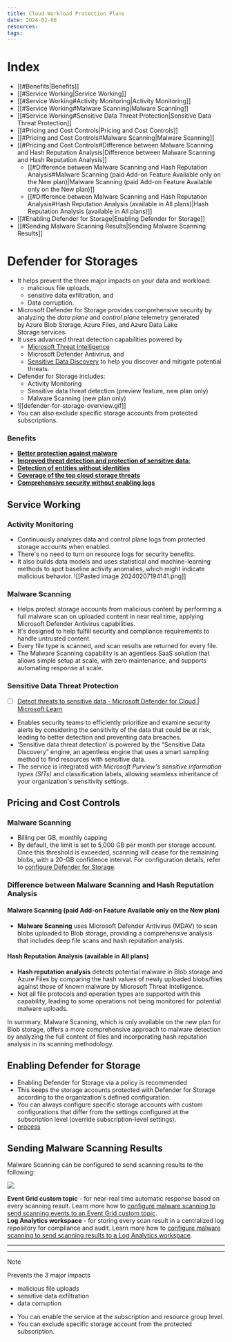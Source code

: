 ```yaml
---
title: Cloud Workload Protection Plans
date: 2024-02-08
resources: 
tags:
---
```


# Index

- [[#Benefits|Benefits]]
- [[#Service Working|Service Working]]
- [[#Service Working#Activity Monitoring|Activity Monitoring]]
- [[#Service Working#Malware Scanning|Malware Scanning]]
- [[#Service Working#Sensitive Data Threat Protection|Sensitive Data Threat Protection]]
- [[#Pricing and Cost Controls|Pricing and Cost Controls]]
- [[#Pricing and Cost Controls#Malware Scanning|Malware Scanning]]
- [[#Pricing and Cost Controls#Difference between Malware Scanning and Hash Reputation Analysis|Difference between Malware Scanning and Hash Reputation Analysis]]
	- [[#Difference between Malware Scanning and Hash Reputation Analysis#Malware Scanning (paid Add-on Feature Available only on the New plan)|Malware Scanning (paid Add-on Feature Available only on the New plan)]]
	- [[#Difference between Malware Scanning and Hash Reputation Analysis#Hash Reputation Analysis (available in All plans)|Hash Reputation Analysis (available in All plans)]]
- [[#Enabling Defender for Storage|Enabling Defender for Storage]]
- [[#Sending Malware Scanning Results|Sending Malware Scanning Results]]

# Defender for Storages

- It helps prevent the three major impacts on your data and workload: 
	- malicious file uploads, 
	- sensitive data exfiltration, and 
	- Data corruption.
- Microsoft Defender for Storage provides comprehensive security by analyzing the *data plane* and *control plane* telemetry generated by Azure Blob Storage, Azure Files, and Azure Data Lake Storage services.
- It uses advanced threat detection capabilities powered by 
	- [Microsoft Threat Intelligence](https://go.microsoft.com/fwlink/?linkid=2128684)
	- Microsoft Defender Antivirus, and 
	- [Sensitive Data Discovery](https://learn.microsoft.com/en-us/azure/defender-for-cloud/defender-for-storage-data-sensitivity) to help you discover and mitigate potential threats.
- Defender for Storage includes:
	- Activity Monitoring
	- Sensitive data threat detection (preview feature, new plan only)
	- Malware Scanning (new plan only)
- ![[defender-for-storage-overview.gif]]
- You can also exclude specific storage accounts from protected subscriptions.

### Benefits

- [**Better protection against malware**](https://learn.microsoft.com/en-us/azure/defender-for-cloud/defender-for-storage-introduction#:~:text=Better%20protection%20against%20malware)
- [**Improved threat detection and protection of sensitive data**:](https://learn.microsoft.com/en-us/azure/defender-for-cloud/defender-for-storage-introduction#:~:text=Improved%20threat%20detection%20and%20protection%20of%20sensitive%20data%3A)
- [**Detection of entities without identities**](https://learn.microsoft.com/en-us/azure/defender-for-cloud/defender-for-storage-introduction#:~:text=Detection%20of%20entities%20without%20identities%3A)
- [**Coverage of the top cloud storage threats**](https://learn.microsoft.com/en-us/azure/defender-for-cloud/defender-for-storage-introduction#:~:text=Coverage%20of%20the%20top%20cloud%20storage%20threats)
- [**Comprehensive security without enabling logs**](https://learn.microsoft.com/en-us/azure/defender-for-cloud/defender-for-storage-introduction#:~:text=Comprehensive%20security%20without%20enabling%20logs)

## Service Working

### Activity Monitoring

- Continuously analyzes data and control plane logs from protected storage accounts when enabled.
- There's no need to turn on resource logs for security benefits.
- It also builds data models and uses statistical and machine-learning methods to spot baseline activity anomalies, which might indicate malicious behavior.
![[Pasted image 20240207194141.png]]

### Malware Scanning

- Helps protect storage accounts from malicious content by performing a full malware scan on uploaded content in near real time, applying Microsoft Defender Antivirus capabilities.
- It's designed to help fulfill security and compliance requirements to handle untrusted content.
- Every file type is scanned, and scan results are returned for every file.
- The Malware Scanning capability is an agentless SaaS solution that allows simple setup at scale, with zero maintenance, and supports automating response at scale.

### Sensitive Data Threat Protection

- [ ] [Detect threats to sensitive data - Microsoft Defender for Cloud | Microsoft Learn](https://learn.microsoft.com/en-us/azure/defender-for-cloud/defender-for-storage-data-sensitivity)
- Enables security teams to efficiently prioritize and examine security alerts by considering the sensitivity of the data that could be at risk, leading to better detection and preventing data breaches.
- ‘Sensitive data threat detection’ is powered by the “Sensitive Data Discovery” engine, an agentless engine that uses a smart sampling method to find resources with sensitive data.
- The service is integrated with *Microsoft Purview's sensitive information types (SITs)* and classification labels, allowing seamless inheritance of your organization's sensitivity settings.

## Pricing and Cost Controls

### Malware Scanning

- Billing per GB, monthly capping
- By default, the limit is set to 5,000 GB per month per storage account. Once this threshold is exceeded, scanning will cease for the remaining blobs, with a 20-GB confidence interval. For configuration details, refer to [configure Defender for Storage](https://learn.microsoft.com/en-us/azure/storage/common/azure-defender-storage-configure).

### Difference between Malware Scanning and Hash Reputation Analysis

#### Malware Scanning (paid Add-on Feature Available only on the New plan)

- **Malware Scanning** uses Microsoft Defender Antivirus (MDAV) to scan blobs uploaded to Blob storage, providing a comprehensive analysis that includes deep file scans and hash reputation analysis.

#### Hash Reputation Analysis (available in All plans)

- **Hash reputation analysis** detects potential malware in Blob storage and Azure Files by comparing the hash values of newly uploaded blobs/files against those of known malware by Microsoft Threat Intelligence.
- Not all file protocols and operation types are supported with this capability, leading to some operations not being monitored for potential malware uploads.

In summary, Malware Scanning, which is only available on the new plan for Blob storage, offers a more comprehensive approach to malware detection by analyzing the full content of files and incorporating hash reputation analysis in its scanning methodology.

## Enabling Defender for Storage

- Enabling Defender for Storage via a policy is recommended
- This keeps the storage accounts protected with Defender for Storage according to the organization's defined configuration.
- You can always configure specific storage accounts with custom configurations that differ from the settings configured at the subscription level (override subscription-level settings).
- [process](https://learn.microsoft.com/en-us/azure/defender-for-cloud/defender-for-storage-policy-enablement#:~:text=subscription%2Dlevel%20settings)

## Sending Malware Scanning Results

Malware Scanning can be configured to send scanning results to the following: 

<img src = "https://learn.microsoft.com/en-us/azure/defender-for-cloud/media/defender-for-storage-malware-scan/view-and-consume-malware-scan-results.png#lightbox"/>

**Event Grid custom topic** - for near-real time automatic response based on every scanning result. Learn more how to [configure malware scanning to send scanning events to an Event Grid custom topic](https://learn.microsoft.com/en-us/azure/storage/common/azure-defender-storage-configure?toc=%2Fazure%2Fdefender-for-cloud%2Ftoc.json&tabs=enable-storage-account#setting-up-event-grid-for-malware-scanning).  
**Log Analytics workspace** - for storing every scan result in a centralized log repository for compliance and audit. Learn more how to [configure malware scanning to send scanning results to a Log Analytics workspace](https://learn.microsoft.com/en-us/azure/storage/common/azure-defender-storage-configure?toc=%2Fazure%2Fdefender-for-cloud%2Ftoc.json&tabs=enable-storage-account#setting-up-logging-for-malware-scanning).

---
---

> [!note]
> Prevents the 3 major impacts
> - malicious file uploads
> - sensitive data exfiltration
> - data corruption

- You can enable the service at the subscription and resource group level.
- You can exclude specific storage account from the protected subscription.